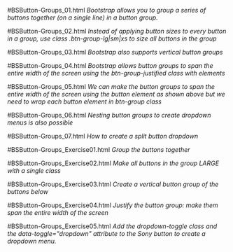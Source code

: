 #BSButton-Groups_01.html
*Bootstrap allows you to group a series of buttons together (on a single line) in a button group.*

#BSButton-Groups_02.html
*Instead of applying button sizes to every button in a group, use class .btn-group-lg|sm|xs to size*
*all buttons in the group*

#BSButton-Groups_03.html
*Bootstrap also supports vertical button groups*

#BSButton-Groups_04.html
*Bootstrap allows button groups to span the entire width of the screen using the btn-group-justified class with <a> elements*

#BSButton-Groups_05.html
*We can make the button groups to span the entire width of the screen using the button element as shown above but we need to*
*wrap each button element in btn-group class*

#BSButton-Groups_06.html
*Nesting button groups to create dropdown menus is also possible*

#BSButton-Groups_07.html
*How to create a split button dropdown*

#BSButton-Groups_Exercise01.html
*Group the buttons together*

#BSButton-Groups_Exercise02.html
*Make all buttons in the group LARGE with a single class*

#BSButton-Groups_Exercise03.html
*Create a vertical button group of the buttons below*

#BSButton-Groups_Exercise04.html
*Justify the button group: make them span the entire width of the screen*

#BSButton-Groups_Exercise05.html
*Add the dropdown-toggle class and the data-toggle="dropdown" attribute to the Sony button*
*to create a dropdown menu.*